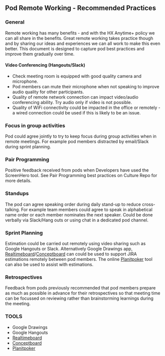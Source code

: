 ## Pod Remote Working - Recommended Practices

### General
Remote working has many benefits - and with the HX Anytime+ policy we can all share in the benefits.
Great remote working takes practice though and by sharing our ideas and experiences we can all work to make this even better.
This document is designed to capture pod best practices and improve them gradually over time.

#### Video Conferencing (Hangouts/Slack)

* Check meeting room is equipped with good quality camera and microphone.
* Pod members can mute their microphone when not speaking to improve audio quality for other participants.
* Quality of remote network connection can impact video/audio conferencing ability. Try audio only if video is not possible.
* Quality of WiFi connectivity could be impacted in the office or remotely - a wired connection could be used if this is likely to be an issue.


### Focus in group activities
Pod could agree jointly to try to keep focus during group activities when in remote meetings. For example pod members distracted by email/Slack during sprint planning.

### Pair Programming
Positive feedback received from pods when Developers have used the ScreenHero tool. See Pair Programming best practices on Culture Repo for more details.

### Standups
The pod can agree speaking order during daily stand-up to reduce cross-talking. For example team members could agree to speak in alphabetical name order or each member nominates the next speaker.
Could be done verbally via Slack/Hang outs or using chat in a dedicated pod channel.


### Sprint Planning
Estimation could be carried out remotely using video sharing such as Google Hangouts or Slack. Alternatively Google Drawings app, [Realtimeboard](https://realtimeboard.com/)/[Conceptboard](https://conceptboard.com/) can could be used to support JIRA estimations remotely between pod members.
The online [Planitpoker](http://www.planitpoker.com/board/) tool can also be used to assist with estimations.

### Retrospectives
Feedback from pods previously recommended that pod members prepare as much as possible in advance for their retrospectives so that meeting time can be focussed on reviewing rather than brainstorming learnings during the meeting.

### TOOLS

* Google Drawings
* Google Hangouts
* [Realtimeboard](https://realtimeboard.com/)
* [Conceptboard](https://conceptboard.com/)
* [Planitpoker](http://www.planitpoker.com/board/)
